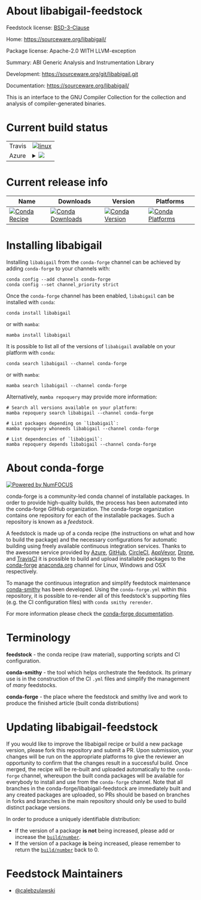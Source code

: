 About libabigail-feedstock
==========================

Feedstock license: [BSD-3-Clause](https://github.com/conda-forge/libabigail-feedstock/blob/main/LICENSE.txt)

Home: https://sourceware.org/libabigail/

Package license: Apache-2.0 WITH LLVM-exception

Summary: ABI Generic Analysis and Instrumentation Library

Development: https://sourceware.org/git/libabigail.git

Documentation: https://sourceware.org/libabigail/

This is an interface to the GNU Compiler Collection for the collection
and analysis of compiler-generated binaries.


Current build status
====================


<table><tr>
    <td>Travis</td>
    <td>
      <a href="https://app.travis-ci.com/conda-forge/libabigail-feedstock">
        <img alt="linux" src="https://img.shields.io/travis/com/conda-forge/libabigail-feedstock/main.svg?label=Linux">
      </a>
    </td>
  </tr>
    
  <tr>
    <td>Azure</td>
    <td>
      <details>
        <summary>
          <a href="https://dev.azure.com/conda-forge/feedstock-builds/_build/latest?definitionId=23418&branchName=main">
            <img src="https://dev.azure.com/conda-forge/feedstock-builds/_apis/build/status/libabigail-feedstock?branchName=main">
          </a>
        </summary>
        <table>
          <thead><tr><th>Variant</th><th>Status</th></tr></thead>
          <tbody><tr>
              <td>linux_64</td>
              <td>
                <a href="https://dev.azure.com/conda-forge/feedstock-builds/_build/latest?definitionId=23418&branchName=main">
                  <img src="https://dev.azure.com/conda-forge/feedstock-builds/_apis/build/status/libabigail-feedstock?branchName=main&jobName=linux&configuration=linux%20linux_64_" alt="variant">
                </a>
              </td>
            </tr><tr>
              <td>linux_aarch64</td>
              <td>
                <a href="https://dev.azure.com/conda-forge/feedstock-builds/_build/latest?definitionId=23418&branchName=main">
                  <img src="https://dev.azure.com/conda-forge/feedstock-builds/_apis/build/status/libabigail-feedstock?branchName=main&jobName=linux&configuration=linux%20linux_aarch64_" alt="variant">
                </a>
              </td>
            </tr><tr>
              <td>linux_ppc64le</td>
              <td>
                <a href="https://dev.azure.com/conda-forge/feedstock-builds/_build/latest?definitionId=23418&branchName=main">
                  <img src="https://dev.azure.com/conda-forge/feedstock-builds/_apis/build/status/libabigail-feedstock?branchName=main&jobName=linux&configuration=linux%20linux_ppc64le_" alt="variant">
                </a>
              </td>
            </tr>
          </tbody>
        </table>
      </details>
    </td>
  </tr>
</table>

Current release info
====================

| Name | Downloads | Version | Platforms |
| --- | --- | --- | --- |
| [![Conda Recipe](https://img.shields.io/badge/recipe-libabigail-green.svg)](https://anaconda.org/conda-forge/libabigail) | [![Conda Downloads](https://img.shields.io/conda/dn/conda-forge/libabigail.svg)](https://anaconda.org/conda-forge/libabigail) | [![Conda Version](https://img.shields.io/conda/vn/conda-forge/libabigail.svg)](https://anaconda.org/conda-forge/libabigail) | [![Conda Platforms](https://img.shields.io/conda/pn/conda-forge/libabigail.svg)](https://anaconda.org/conda-forge/libabigail) |

Installing libabigail
=====================

Installing `libabigail` from the `conda-forge` channel can be achieved by adding `conda-forge` to your channels with:

```
conda config --add channels conda-forge
conda config --set channel_priority strict
```

Once the `conda-forge` channel has been enabled, `libabigail` can be installed with `conda`:

```
conda install libabigail
```

or with `mamba`:

```
mamba install libabigail
```

It is possible to list all of the versions of `libabigail` available on your platform with `conda`:

```
conda search libabigail --channel conda-forge
```

or with `mamba`:

```
mamba search libabigail --channel conda-forge
```

Alternatively, `mamba repoquery` may provide more information:

```
# Search all versions available on your platform:
mamba repoquery search libabigail --channel conda-forge

# List packages depending on `libabigail`:
mamba repoquery whoneeds libabigail --channel conda-forge

# List dependencies of `libabigail`:
mamba repoquery depends libabigail --channel conda-forge
```


About conda-forge
=================

[![Powered by
NumFOCUS](https://img.shields.io/badge/powered%20by-NumFOCUS-orange.svg?style=flat&colorA=E1523D&colorB=007D8A)](https://numfocus.org)

conda-forge is a community-led conda channel of installable packages.
In order to provide high-quality builds, the process has been automated into the
conda-forge GitHub organization. The conda-forge organization contains one repository
for each of the installable packages. Such a repository is known as a *feedstock*.

A feedstock is made up of a conda recipe (the instructions on what and how to build
the package) and the necessary configurations for automatic building using freely
available continuous integration services. Thanks to the awesome service provided by
[Azure](https://azure.microsoft.com/en-us/services/devops/), [GitHub](https://github.com/),
[CircleCI](https://circleci.com/), [AppVeyor](https://www.appveyor.com/),
[Drone](https://cloud.drone.io/welcome), and [TravisCI](https://travis-ci.com/)
it is possible to build and upload installable packages to the
[conda-forge](https://anaconda.org/conda-forge) [anaconda.org](https://anaconda.org/)
channel for Linux, Windows and OSX respectively.

To manage the continuous integration and simplify feedstock maintenance
[conda-smithy](https://github.com/conda-forge/conda-smithy) has been developed.
Using the ``conda-forge.yml`` within this repository, it is possible to re-render all of
this feedstock's supporting files (e.g. the CI configuration files) with ``conda smithy rerender``.

For more information please check the [conda-forge documentation](https://conda-forge.org/docs/).

Terminology
===========

**feedstock** - the conda recipe (raw material), supporting scripts and CI configuration.

**conda-smithy** - the tool which helps orchestrate the feedstock.
                   Its primary use is in the construction of the CI ``.yml`` files
                   and simplify the management of *many* feedstocks.

**conda-forge** - the place where the feedstock and smithy live and work to
                  produce the finished article (built conda distributions)


Updating libabigail-feedstock
=============================

If you would like to improve the libabigail recipe or build a new
package version, please fork this repository and submit a PR. Upon submission,
your changes will be run on the appropriate platforms to give the reviewer an
opportunity to confirm that the changes result in a successful build. Once
merged, the recipe will be re-built and uploaded automatically to the
`conda-forge` channel, whereupon the built conda packages will be available for
everybody to install and use from the `conda-forge` channel.
Note that all branches in the conda-forge/libabigail-feedstock are
immediately built and any created packages are uploaded, so PRs should be based
on branches in forks and branches in the main repository should only be used to
build distinct package versions.

In order to produce a uniquely identifiable distribution:
 * If the version of a package **is not** being increased, please add or increase
   the [``build/number``](https://docs.conda.io/projects/conda-build/en/latest/resources/define-metadata.html#build-number-and-string).
 * If the version of a package **is** being increased, please remember to return
   the [``build/number``](https://docs.conda.io/projects/conda-build/en/latest/resources/define-metadata.html#build-number-and-string)
   back to 0.

Feedstock Maintainers
=====================

* [@calebzulawski](https://github.com/calebzulawski/)

